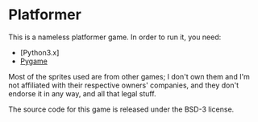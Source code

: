 Platformer
==========

This is a nameless platformer game.  In order to run it, you need:

* [Python3.x] 
* [Pygame]

Most of the sprites used are from other games; I don't own them and I'm not
affiliated with their respective owners' companies, and they don't endorse
it in any way, and all that legal stuff.

The source code for this game is released under the BSD-3 license.

[Python]: http://www.python.org/download/
[Pygame]: http://www.pygame.org/download.shtml